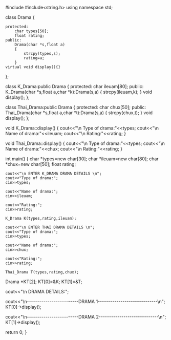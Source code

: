 #include<iostream>
#include<string.h>
using namespace std;

class Drama
{
    
    protected:
        char types[50];
        float rating;
    public:
        Drama(char *s,float a)
        {
            strcpy(types,s);
            rating=a;
        }
    virtual void display(){}
};

class K_Drama:public Drama
{
    protected:
        char ileuam[80];
    public:
        K_Drama(char *s,float a,char *k):Drama(s,a)
        {
            strcpy(ileuam,k);
        }
    void display();
};

class Thai_Drama:public Drama
{
    protected:
        char chux[50];
    public:
        Thai_Drama(char *s,float a,char *t):Drama(s,a)
        {
            strcpy(chux,t);
        }
    void display();
};

void K_Drama::display()
{
    cout<<"\n Type of drama:"<<types;
    cout<<"\n Name of drama:"<<ileuam;
    cout<<"\n Rating:"<<rating;
}

void Thai_Drama::display()
{
    cout<<"\n Type of drama:"<<types;
    cout<<"\n Name of drama:"<<chux;
    cout<<"\n Rating:"<<rating;
}

int main()
{
    char *types=new char[30];
    char *ileuam=new char[80];
    char *chux=new char[50];
    float rating;

    cout<<"\n ENTER K_DRAMA DRAMA DETAILS \n";
    cout<<"Type of drama:";
    cin>>types;

    cout<<"Name of drama:";
    cin>>ileuam;

    cout<<"Rating:";
    cin>>rating;

    K_Drama K(types,rating,ileuam);

    cout<<"\n ENTER THAI DRAMA DETAILS \n";
    cout<<"Type of drama:";
    cin>>types;

    cout<<"Name of drama:";
    cin>>chux;

    cout<<"Rating:";
    cin>>rating;

    Thai_Drama T(types,rating,chux);

Drama *KT[2];
KT[0]=&K;
KT[1]=&T;

cout<<"\n DRAMA DETAILS:";

cout<<"\n-------------------------DRAMA 1-----------------------------\n";
KT[0]->display();

cout<<"\n-------------------------DRAMA 2-----------------------------\n";
KT[1]->display();

return 0;
}
